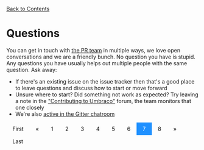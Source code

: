 [Back to Contents](1_CONTENTS.md)

# Questions

You can get in touch with [the PR team](#the-pr-team) in multiple ways, we love open conversations and we are a friendly bunch. No question you have is stupid. Any questions you have usually helps out multiple people with the same question. Ask away:

- If there's an existing issue on the issue tracker then that's a good place to leave questions and discuss how to start or move forward
- Unsure where to start? Did something not work as expected? Try leaving a note in the ["Contributing to Umbraco"](https://our.umbraco.org/forum/contributing-to-umbraco-cms/) forum, the team monitors that one closely
- We're also [active in the Gitter chatroom](https://gitter.im/umbraco/Umbraco-CMS)

<style>
.pagination a {
    color: black;
    float: left;
    padding: 8px 16px;
    text-decoration: none;
    transition: background-color .3s;
}

.pagination a.active {
    background-color: dodgerblue;
    color: white;
}

.pagination a:hover:not(.active) {background-color: #ddd;}
</style>

<div class="pagination">
    <a href="CONTENTS.md">First</a>
    <a href="#">&laquo;</a>
    <a href="CONTENTS.md">1</a>
    <a href="CODE_OF_CONDUCT.md">2</a>
    <a href="QUICK_START.md">3</a>
    <a href="CONTRIBUTING.md">4</a>
    <a href="CONTRIBUTION.md">5</a>
    <a href="PULL_REQUESTS.md">6</a>
    <a class="active" href="#">7</a>
    <a href="CREDITS.md">8</a>
    <a href="#">&raquo;</a>
    <a href="CREDITS.md">Last</a>
</div>
